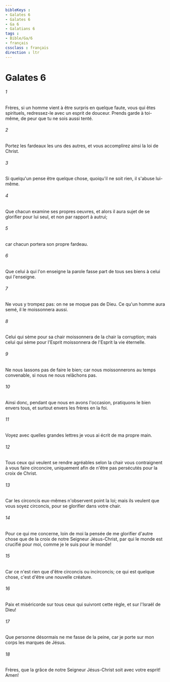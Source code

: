 ```yaml
---
bibleKeys : 
- Galates 6
- Galates 6
- Ga 6
- Galatians 6
tags : 
- Bible/Ga/6
- français
cssclass : français
direction : ltr
---
```


# Galates 6

###### 1
Frères, si un homme vient à être surpris en quelque faute, vous qui êtes spirituels, redressez-le avec un esprit de douceur. Prends garde à toi-même, de peur que tu ne sois aussi tenté.
###### 2
Portez les fardeaux les uns des autres, et vous accomplirez ainsi la loi de Christ.
###### 3
Si quelqu'un pense être quelque chose, quoiqu'il ne soit rien, il s'abuse lui-même.
###### 4
Que chacun examine ses propres oeuvres, et alors il aura sujet de se glorifier pour lui seul, et non par rapport à autrui;
###### 5
car chacun portera son propre fardeau.
###### 6
Que celui à qui l'on enseigne la parole fasse part de tous ses biens à celui qui l'enseigne.
###### 7
Ne vous y trompez pas: on ne se moque pas de Dieu. Ce qu'un homme aura semé, il le moissonnera aussi.
###### 8
Celui qui sème pour sa chair moissonnera de la chair la corruption; mais celui qui sème pour l'Esprit moissonnera de l'Esprit la vie éternelle.
###### 9
Ne nous lassons pas de faire le bien; car nous moissonnerons au temps convenable, si nous ne nous relâchons pas.
###### 10
Ainsi donc, pendant que nous en avons l'occasion, pratiquons le bien envers tous, et surtout envers les frères en la foi.
###### 11
Voyez avec quelles grandes lettres je vous ai écrit de ma propre main.
###### 12
Tous ceux qui veulent se rendre agréables selon la chair vous contraignent à vous faire circoncire, uniquement afin de n'être pas persécutés pour la croix de Christ.
###### 13
Car les circoncis eux-mêmes n'observent point la loi; mais ils veulent que vous soyez circoncis, pour se glorifier dans votre chair.
###### 14
Pour ce qui me concerne, loin de moi la pensée de me glorifier d'autre chose que de la croix de notre Seigneur Jésus-Christ, par qui le monde est crucifié pour moi, comme je le suis pour le monde!
###### 15
Car ce n'est rien que d'être circoncis ou incirconcis; ce qui est quelque chose, c'est d'être une nouvelle créature.
###### 16
Paix et miséricorde sur tous ceux qui suivront cette règle, et sur l'Israël de Dieu!
###### 17
Que personne désormais ne me fasse de la peine, car je porte sur mon corps les marques de Jésus.
###### 18
Frères, que la grâce de notre Seigneur Jésus-Christ soit avec votre esprit! Amen!
